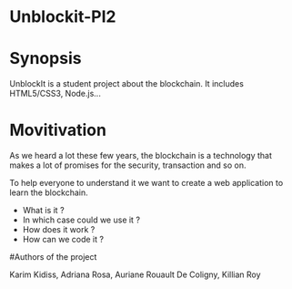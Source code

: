 # Unblockit-PI2

# Synopsis

UnblockIt is a student project about the blockchain. 
It includes HTML5/CSS3, Node.js...


# Movitivation 

As we heard a lot these few years, the blockchain is a technology that makes a lot of promises for the security, transaction and so on.

To help everyone to understand it we want to create a web application to learn the blockchain.

- What is it ?
- In which case could we use it ?
- How does it work ?
- How can we code it ?


#Authors of the project

Karim Kidiss, Adriana Rosa, Auriane Rouault De Coligny, Killian Roy

